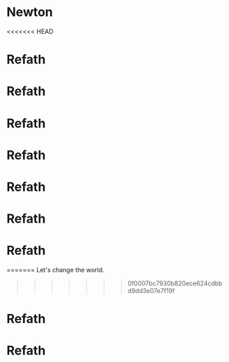 # Newton
<<<<<<< HEAD
# Refath
# Refath
# Refath
# Refath
# Refath
# Refath
# Refath
=======
Let's change the world.
>>>>>>> 0f0007bc7930b820ece624cdbbd9dd3e07e7f19f
# Refath
# Refath
